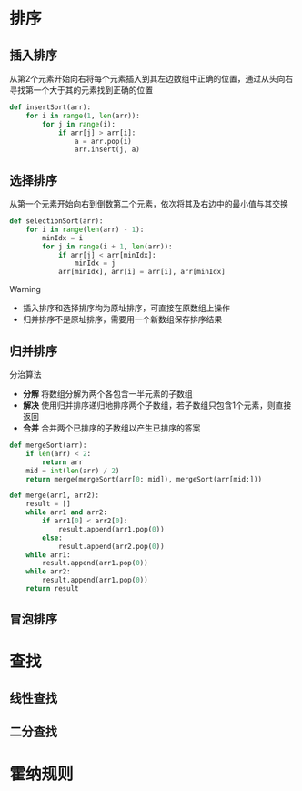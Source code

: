 # 排序
## 插入排序
从第2个元素开始向右将每个元素插入到其左边数组中正确的位置，通过从头向右寻找第一个大于其的元素找到正确的位置
```python
def insertSort(arr):
    for i in range(1, len(arr)):
        for j in range(i):
            if arr[j] > arr[i]:
                a = arr.pop(i)
                arr.insert(j, a)
```

## 选择排序
从第一个元素开始向右到倒数第二个元素，依次将其及右边中的最小值与其交换
```python
def selectionSort(arr):
    for i in range(len(arr) - 1):
        minIdx = i
        for j in range(i + 1, len(arr)):
            if arr[j] < arr[minIdx]:
                minIdx = j
            arr[minIdx], arr[i] = arr[i], arr[minIdx]
```

> [!WARNING]
> - 插入排序和选择排序均为原址排序，可直接在原数组上操作
> - 归并排序不是原址排序，需要用一个新数组保存排序结果

## 归并排序
分治算法
- **分解**    将数组分解为两个各包含一半元素的子数组
- **解决**    使用归并排序递归地排序两个子数组，若子数组只包含1个元素，则直接返回
- **合并**    合并两个已排序的子数组以产生已排序的答案
```python
def mergeSort(arr):
    if len(arr) < 2:
        return arr
    mid = int(len(arr) / 2)
    return merge(mergeSort(arr[0: mid]), mergeSort(arr[mid:]))

def merge(arr1, arr2):
    result = []
    while arr1 and arr2:
        if arr1[0] < arr2[0]:
            result.append(arr1.pop(0))
        else:
            result.append(arr2.pop(0))
    while arr1:
        result.append(arr1.pop(0))
    while arr2:
        result.append(arr1.pop(0))
    return result
```

## 冒泡排序

# 查找
## 线性查找
## 二分查找

# 霍纳规则
